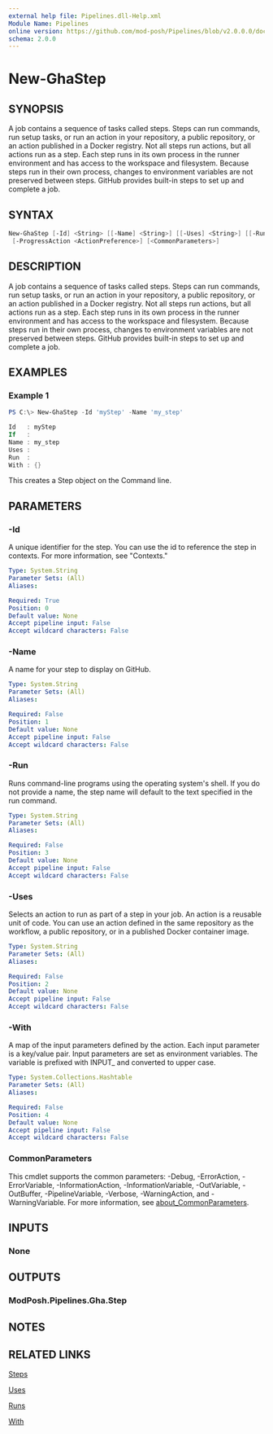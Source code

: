```yaml
---
external help file: Pipelines.dll-Help.xml
Module Name: Pipelines
online version: https://github.com/mod-posh/Pipelines/blob/v2.0.0.0/docs/New-GhaStep.md#new-ghastep
schema: 2.0.0
---
```


# New-GhaStep

## SYNOPSIS

A job contains a sequence of tasks called steps. Steps can run commands, run
setup tasks, or run an action in your repository, a public repository, or an
action published in a Docker registry. Not all steps run actions, but all
actions run as a step. Each step runs in its own process in the runner
environment and has access to the workspace and filesystem. Because steps run in
their own process, changes to environment variables are not preserved between
steps. GitHub provides built-in steps to set up and complete a job.

## SYNTAX

```powershell
New-GhaStep [-Id] <String> [[-Name] <String>] [[-Uses] <String>] [[-Run] <String>] [[-With] <Hashtable>]
 [-ProgressAction <ActionPreference>] [<CommonParameters>]
```

## DESCRIPTION

A job contains a sequence of tasks called steps. Steps can run commands, run
setup tasks, or run an action in your repository, a public repository, or an
action published in a Docker registry. Not all steps run actions, but all
actions run as a step. Each step runs in its own process in the runner
environment and has access to the workspace and filesystem. Because steps run in
their own process, changes to environment variables are not preserved between
steps. GitHub provides built-in steps to set up and complete a job.

## EXAMPLES

### Example 1

```powershell
PS C:\> New-GhaStep -Id 'myStep' -Name 'my_step'

Id   : myStep
If   :
Name : my_step
Uses :
Run  :
With : {}
```

This creates a Step object on the Command line.

## PARAMETERS

### -Id

A unique identifier for the step. You can use the id to reference the step in
contexts. For more information, see "Contexts."

```yaml
Type: System.String
Parameter Sets: (All)
Aliases:

Required: True
Position: 0
Default value: None
Accept pipeline input: False
Accept wildcard characters: False
```

### -Name

A name for your step to display on GitHub.

```yaml
Type: System.String
Parameter Sets: (All)
Aliases:

Required: False
Position: 1
Default value: None
Accept pipeline input: False
Accept wildcard characters: False
```

### -Run

Runs command-line programs using the operating system's shell. If you do not
provide a name, the step name will default to the text specified in the run
command.

```yaml
Type: System.String
Parameter Sets: (All)
Aliases:

Required: False
Position: 3
Default value: None
Accept pipeline input: False
Accept wildcard characters: False
```

### -Uses

Selects an action to run as part of a step in your job. An action is a reusable
unit of code. You can use an action defined in the same repository as the
workflow, a public repository, or in a published Docker container image.

```yaml
Type: System.String
Parameter Sets: (All)
Aliases:

Required: False
Position: 2
Default value: None
Accept pipeline input: False
Accept wildcard characters: False
```

### -With

A map of the input parameters defined by the action. Each input parameter is a
key/value pair. Input parameters are set as environment variables. The variable
is prefixed with INPUT_ and converted to upper case.

```yaml
Type: System.Collections.Hashtable
Parameter Sets: (All)
Aliases:

Required: False
Position: 4
Default value: None
Accept pipeline input: False
Accept wildcard characters: False
```

### CommonParameters

This cmdlet supports the common parameters: -Debug, -ErrorAction, -ErrorVariable, -InformationAction, -InformationVariable, -OutVariable, -OutBuffer, -PipelineVariable, -Verbose, -WarningAction, and -WarningVariable. For more information, see [about_CommonParameters](http://go.microsoft.com/fwlink/?LinkID=113216).

## INPUTS

### None

## OUTPUTS

### ModPosh.Pipelines.Gha.Step

## NOTES

## RELATED LINKS

[Steps](https://docs.github.com/en/actions/using-workflows/workflow-syntax-for-github-actions#jobsjob_idsteps)

[Uses](https://docs.github.com/en/actions/using-workflows/workflow-syntax-for-github-actions#jobsjob_idstepsuses)

[Runs](https://docs.github.com/en/actions/using-workflows/workflow-syntax-for-github-actions#jobsjob_idstepsrun)

[With](https://docs.github.com/en/actions/using-workflows/workflow-syntax-for-github-actions#jobsjob_idstepswith)
